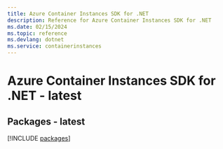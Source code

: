 ```yaml
---
title: Azure Container Instances SDK for .NET
description: Reference for Azure Container Instances SDK for .NET
ms.date: 02/15/2024
ms.topic: reference
ms.devlang: dotnet
ms.service: containerinstances
---
```

# Azure Container Instances SDK for .NET - latest
## Packages - latest
[!INCLUDE [packages](container-instances-index.md)]